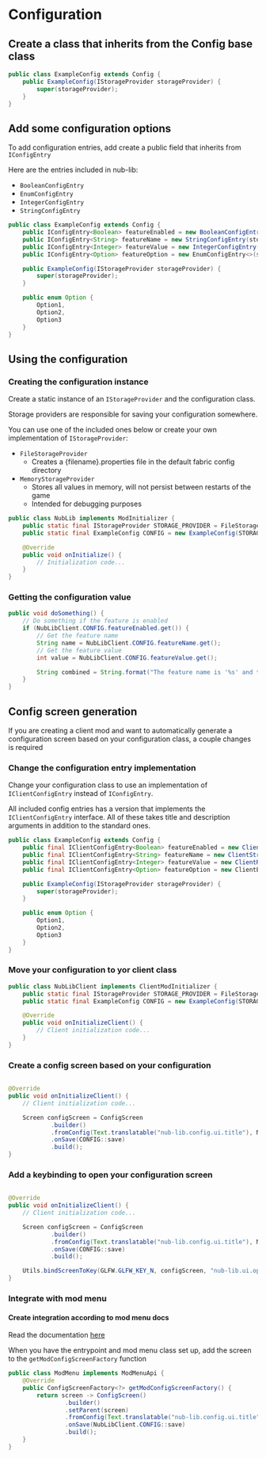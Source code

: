 # Configuration

## Create a class that inherits from the Config base class

```java
public class ExampleConfig extends Config {
    public ExampleConfig(IStorageProvider storageProvider) {
        super(storageProvider);
    }
}
```

## Add some configuration options

To add configuration entries, add create a public field that inherits from `IConfigEntry`

Here are the entries included in nub-lib:

- `BooleanConfigEntry`
- `EnumConfigEntry`
- `IntegerConfigEntry`
- `StringConfigEntry`

```java
public class ExampleConfig extends Config {
    public IConfigEntry<Boolean> featureEnabled = new BooleanConfigEntry(storageProvider, "feature.enabled", false);
    public IConfigEntry<String> featureName = new StringConfigEntry(storageProvider, "feature.name", "UwU");
    public IConfigEntry<Integer> featureValue = new IntegerConfigEntry(storageProvider, "feature.value", 69);
    public IConfigEntry<Option> featureOption = new EnumConfigEntry<>(storageProvider, "feature.option", Option.Option1);

    public ExampleConfig(IStorageProvider storageProvider) {
        super(storageProvider);
    }

    public enum Option {
        Option1,
        Option2,
        Option3
    }
}
```

## Using the configuration

### Creating the configuration instance

Create a static instance of an `IStorageProvider` and the configuration class.

Storage providers are responsible for saving your configuration somewhere.

You can use one of the included ones below or create your own implementation of `IStorageProvider`:

- `FileStorageProvider`
    - Creates a {filename}.properties file in the default fabric config directory
- `MemoryStorageProvider`
    - Stores all values in memory, will not persist between restarts of the game
    - Intended for debugging purposes

```java
public class NubLib implements ModInitializer {
    public static final IStorageProvider STORAGE_PROVIDER = FileStorageProvider.create("exampleconfig");
    public static final ExampleConfig CONFIG = new ExampleConfig(STORAGE_PROVIDER);

    @Override
    public void onInitialize() {
        // Initialization code...
    }
}
```

### Getting the configuration value

```java
public void doSomething() {
    // Do something if the feature is enabled
    if (NubLibClient.CONFIG.featureEnabled.get()) {
        // Get the feature name
        String name = NubLibClient.CONFIG.featureName.get();
        // Get the feature value
        int value = NubLibClient.CONFIG.featureValue.get();

        String combined = String.format("The feature name is '%s' and the value is {%d}", name, value);
    }
}
```

## Config screen generation

If you are creating a client mod and want to automatically generate a configuration screen based on your configuration
class, a couple changes is required

### Change the configuration entry implementation

Change your configuration class to use an implementation of `IClientConfigEntry` instead of `IConfigEntry`.

All included config entries has a version that implements the `IClientConfigEntry` interface. All of these takes title
and description arguments in addition to the standard ones.

```java
public class ExampleConfig extends Config {
    public final IClientConfigEntry<Boolean> featureEnabled = new ClientToggleConfigEntry(storageProvider, "feature.enabled", false, Text.translatable("..."), Text.translatable("..."));
    public final IClientConfigEntry<String> featureName = new ClientStringConfigEntry(storageProvider, "feature.name", "UwU", Text.translatable("..."), Text.translatable("..."));
    public final IClientConfigEntry<Integer> featureValue = new ClientRangeConfigEntry(storageProvider, "feature.value", 69, 0, 100, Text.translatable("..."), Text.translatable("..."));
    public final IClientConfigEntry<Option> featureOption = new ClientEnumConfigEntry<>(storageProvider, "feature.option", Option.Option1, Text.translatable("..."), Text.translatable("..."), Option.class);

    public ExampleConfig(IStorageProvider storageProvider) {
        super(storageProvider);
    }

    public enum Option {
        Option1,
        Option2,
        Option3
    }
}
```

### Move your configuration to yor client class

```java
public class NubLibClient implements ClientModInitializer {
    public static final IStorageProvider STORAGE_PROVIDER = FileStorageProvider.create(NubLib.MOD_ID);
    public static final ExampleConfig CONFIG = new ExampleConfig(STORAGE_PROVIDER);

    @Override
    public void onInitializeClient() {
        // Client initialization code...
    }
}
```

### Create a config screen based on your configuration

```java

@Override
public void onInitializeClient() {
    // Client initialization code...

    Screen configScreen = ConfigScreen
            .builder()
            .fromConfig(Text.translatable("nub-lib.config.ui.title"), NubLibClient.CONFIG)
            .onSave(CONFIG::save)
            .build();
}
```

### Add a keybinding to open your configuration screen

```java

@Override
public void onInitializeClient() {
    // Client initialization code...

    Screen configScreen = ConfigScreen
            .builder()
            .fromConfig(Text.translatable("nub-lib.config.ui.title"), NubLibClient.CONFIG)
            .onSave(CONFIG::save)
            .build();

    Utils.bindScreenToKey(GLFW.GLFW_KEY_N, configScreen, "nub-lib.ui.open_config_page");
}
```

### Integrate with mod menu

#### Create integration according to mod menu docs

Read the documentation [here](https://github.com/TerraformersMC/ModMenu/wiki/API#java-api)

When you have the entrypoint and mod menu class set up, add the screen to the `getModConfigScreenFactory` function

```java
public class ModMenu implements ModMenuApi {
    @Override
    public ConfigScreenFactory<?> getModConfigScreenFactory() {
        return screen -> ConfigScreen()
                .builder()
                .setParent(screen)
                .fromConfig(Text.translatable("nub-lib.config.ui.title"), NubLibClient.CONFIG)
                .onSave(NubLibClient.CONFIG::save)
                .build();
    }
}
```